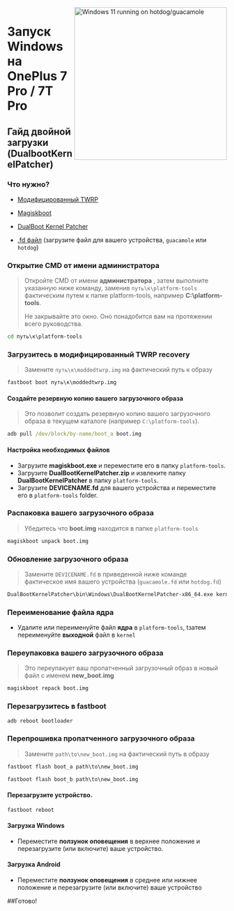 <img align="right" src="https://github.com/n00b69/woa-op7/blob/main/op7.png" width="350" alt="Windows 11 running on hotdog/guacamole">

# Запуск Windows на OnePlus 7 Pro / 7T Pro

## Гайд двойной загрузки (DualbootKernelPatcher)

### Что нужно?
- [Модифицированный TWRP](https://github.com/n00b69/woa-op7/releases/download/Files/moddedtwrp.img)

- [Magiskboot](https://github.com/n00b69/woa-op7/releases/download/DBKP/magiskboot.exe)

- [DualBoot Kernel Patcher](https://github.com/n00b69/woa-op7/releases/download/DBKP/DualBootKernelPatcher.zip)

- [.fd файл](https://github.com/n00b69/woa-op7/releases/DBKP) (загрузите файл для вашего устройства, `guacamole` или `hotdog`)

### Открытие CMD от имени администратора 
> Откройте CMD от имени **администратора** , затем выполните указанную ниже команду, заменив `путь\к\platform-tools` фактическим путем к папке platform-tools, например **C:\platform-tools**.
>
> Не закрывайте это окно. Оно понадобится вам на протяжении всего руководства.
```cmd
cd путь\к\platform-tools
```

### Загрузитесь в модифицированный TWRP recovery
> Замените `путь\к\moddedtwrp.img` на фактический путь к образу
```cmd
fastboot boot путь\к\moddedtwrp.img
```

#### Создайте резервную копию вашего загрузочного образа
> Это позволит создать резервную копию вашего загрузочного образа в текущем каталоге (например `C:\platform-tools`).
```cmd
adb pull /dev/block/by-name/boot_a boot.img
```

#### Настройка необходимых файлов
- Загрузите **magiskboot.exe** и переместите его в папку `platform-tools`.
- Загрузите **DualBootKernelPatcher.zip** и извлеките папку **DualBootKernelPatcher** в папку `platform-tools`.
- Загрузите **DEVICENAME.fd** для вашего устройства и переместите его в `platform-tools` folder.

### Распаковка вашего загрузочного образа
> Убедитесь что **boot.img** находится в папке `platform-tools` 
```cmd
magiskboot unpack boot.img
```

### Обновление загрузочного образа
> Замените `DEVICENAME.fd` в приведенной ниже команде фактическое имя вашего устройства (`guacamole.fd` или `hotdog.fd`)
```cmd
DualBootKernelPatcher\bin\Windows\DualBootKernelPatcher-x86_64.exe kernel DEVICENAME.fd output DualBootKernelPatcher\Config\DualBoot.Sm8150.cfg DualBootKernelPatcher\ShellCode\ShellCode.Hotdog.bin
```

### Переименование файла ядра
- Удалите или переименуйте файл **ядра** в `platform-tools`, tзатем переименуйте **выходной** файл в `kernel`

### Переупаковка вашего загрузочного образа
> Это переупакует ваш пропатченный загрузочный образ в новый файл с именем **new_boot.img**
```cmd
magiskboot repack boot.img
```

### Перезагрузитесь в fastboot
```cmd
adb reboot bootloader
```

### Перепрошивка пропатченного загрузочного образа
> Замените `path\to\new_boot.img` на фактический путь в образу
```cmd
fastboot flash boot_a path\to\new_boot.img
```
```cmd
fastboot flash boot_b path\to\new_boot.img
```

#### Перезагрузите устройство.
```cmd
fastboot reboot
```

#### Загрузка Windows
- Переместите **ползунок оповещения** в верхнее положение и перезагрузите (или включите) ваше устройство.

#### Загрузка Android
- Переместите **ползунок оповещения** в среднее или нижнее положение и перезагрузите (или включите) ваше устройство

##Готово!


















